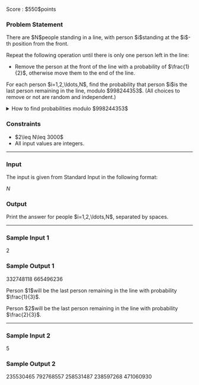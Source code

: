 
<div>

<span>

<span>

<p>
Score : $550$points
</p>

<div>

<section>

### **Problem Statement**

<p>
There are $N$people standing in a line, with person $i$standing at the $i$-th position from the front.
</p>

<p>
Repeat the following operation until there is only one person left in the line:
</p>

<ul>

<li>
Remove the person at the front of the line with a probability of $\frac{1}{2}$, otherwise move them to the end of the line.
</li>

</ul>

<p>
For each person $i=1,2,\ldots,N$, find the probability that person $i$is the last person remaining in the line, modulo $998244353$. (All choices to remove or not are random and independent.)
</p>

<details>

<summary>
How to find probabilities modulo $998244353$
</summary>

<p>
The probabilities sought in this problem can be proven to always be a rational number. Furthermore, the constraints of this problem guarantee that if the sought probability is expressed as an irreducible fraction $\frac{y}{x}$, then $x$is not divisible by $998244353$.
</p>

<p>
Now, there is a unique integer $z$between $0$and $998244352$, inclusive, such that $xz \equiv y \pmod{998244353}$. Report this $z$.
</p>

</details>

</section>

</div>

<div>

<section>

### **Constraints**

<ul>

<li>
$2\leq N\leq 3000$
</li>

<li>
All input values are integers.
</li>

</ul>

</section>

</div>

---

<div>

<div>

<section>

### **Input**

<p>
The input is given from Standard Input in the following format:
</p>

<div>

$N$
</div>

</section>

</div>

<div>

<section>

### **Output**

<p>
Print the answer for people $i=1,2,\ldots,N$, separated by spaces.
</p>

</section>

</div>

</div>

---

<div>

<section>

### **Sample Input 1**

<div>

2

</div>

</section>

</div>

<div>

<section>

### **Sample Output 1**

<div>

332748118 665496236

</div>

<p>
Person $1$will be the last person remaining in the line with probability $\frac{1}{3}$.
</p>

<p>
Person $2$will be the last person remaining in the line with probability $\frac{2}{3}$.
</p>

</section>

</div>

---

<div>

<section>

### **Sample Input 2**

<div>

5

</div>

</section>

</div>

<div>

<section>

### **Sample Output 2**

<div>

235530465 792768557 258531487 238597268 471060930

</div>

</section>

</div>

</span>

</span>

</div>
